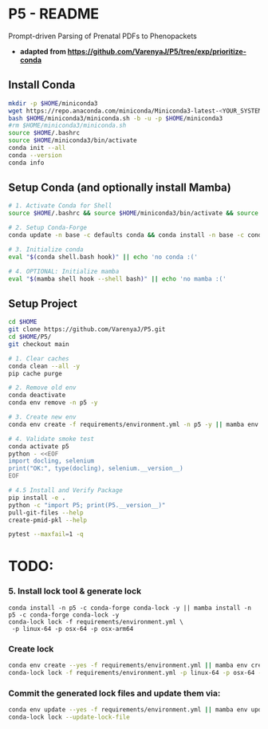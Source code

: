 # P5 - README
Prompt-driven Parsing of Prenatal PDFs to Phenopackets

- **adapted from https://github.com/VarenyaJ/P5/tree/exp/prioritize-conda**

## Install Conda
```bash
mkdir -p $HOME/miniconda3
wget https://repo.anaconda.com/miniconda/Miniconda3-latest-<YOUR_SYSTEM>.sh -O $HOME/miniconda3/miniconda.sh
bash $HOME/miniconda3/miniconda.sh -b -u -p $HOME/miniconda3
#rm $HOME/miniconda3/miniconda.sh
source $HOME/.bashrc
source $HOME/miniconda3/bin/activate
conda init --all
conda --version
conda info
```


## Setup Conda (and optionally install Mamba)
```bash
# 1. Activate Conda for Shell
source $HOME/.bashrc && source $HOME/miniconda3/bin/activate && source $HOME/.bashrc && conda init --all && conda --version && conda info && conda list envs && which conda && conda --version

# 2. Setup Conda-Forge
conda update -n base -c defaults conda && conda install -n base -c conda-forge mamba conda-lock && conda list --show-channel-urls

# 3. Initialize conda
eval "$(conda shell.bash hook)" || echo 'no conda :('

# 4. OPTIONAL: Initialize mamba
eval "$(mamba shell hook --shell bash)" || echo 'no mamba :('
```

## Setup Project
```bash
cd $HOME
git clone https://github.com/VarenyaJ/P5.git
cd $HOME/P5/
git checkout main

# 1. Clear caches
conda clean --all -y
pip cache purge

# 2. Remove old env
conda deactivate
conda env remove -n p5 -y

# 3. Create new env
conda env create -f requirements/environment.yml -n p5 -y || mamba env create -f requirements/environment.yml -n p5

# 4. Validate smoke test
conda activate p5
python - <<EOF
import docling, selenium
print("OK:", type(docling), selenium.__version__)
EOF

# 4.5 Install and Verify Package
pip install -e .
python -c "import P5; print(P5.__version__)"
pull-git-files --help
create-pmid-pkl --help

pytest --maxfail=1 -q
```

# TODO:

### 5. Install lock tool & generate lock
```
conda install -n p5 -c conda-forge conda-lock -y || mamba install -n p5 -c conda-forge conda-lock -y
conda-lock lock -f requirements/environment.yml \
 -p linux-64 -p osx-64 -p osx-arm64
```

### Create lock
```bash
conda env create --yes -f requirements/environment.yml || mamba env create --yes -f requirements/environment.yml
conda-lock lock -f requirements/environment.yml -p linux-64 -p osx-64 -p win-64 --name p5
```

### Commit the generated lock files and update them via:
```bash
conda env update --yes -f requirements/environment.yml || mamba env update --yes -f requirements/environment.yml
conda-lock lock --update-lock-file
```
